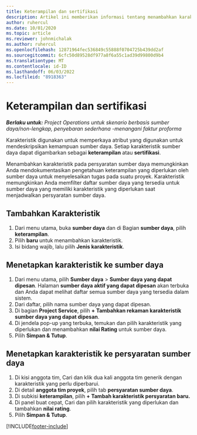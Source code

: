 ```yaml
---
title: Keterampilan dan sertifikasi
description: Artikel ini memberikan informasi tentang menambahkan karakteristik keterampilan dan sertifikasi ke sumber daya.
author: ruhercul
ms.date: 10/01/2020
ms.topic: article
ms.reviewer: johnmichalak
ms.author: ruhercul
ms.openlocfilehash: 12871964fec536849c55888f0704725b439dd2af
ms.sourcegitcommit: 6cfc50d89528df977a8f6a55c1ad39d99800d9b4
ms.translationtype: MT
ms.contentlocale: id-ID
ms.lasthandoff: 06/03/2022
ms.locfileid: "8918363"
---
```

# <a name="skills-and-certifications"></a>Keterampilan dan sertifikasi
_**Berlaku untuk:** Project Operations untuk skenario berbasis sumber daya/non-lengkap, penyebaran sederhana -menangani faktur proforma_

Karakteristik digunakan untuk memperkaya atribut yang digunakan untuk mendeskripsikan kemampuan sumber daya. Setiap karakteristik sumber daya dapat digambarkan sebagai **keterampilan** atau **sertifikasi**.

Menambahkan karakteristik pada persyaratan sumber daya memungkinkan Anda mendokumentasikan pengetahuan keterampilan yang diperlukan oleh sumber daya untuk menyelesaikan tugas pada suatu proyek. Karakteristik memungkinkan Anda memfilter daftar sumber daya yang tersedia untuk sumber daya yang memiliki karakteristik yang diperlukan saat menjadwalkan persyaratan sumber daya.

## <a name="add-characteristics"></a>Tambahkan Karakteristik

1. Dari menu utama, buka **sumber daya** dan di Bagian **sumber daya**, pilih **keterampilan**.
2. Pilih **baru** untuk menambahkan karakteristik.
3. Isi bidang wajib, lalu pilih **Jenis karakteristik**.

## <a name="assign-characteristics-to-resources"></a>Menetapkan karakteristik ke sumber daya

1. Dari menu utama, pilih **Sumber daya** > **Sumber daya yang dapat dipesan**. Halaman **sumber daya aktif yang dapat dipesan** akan terbuka dan Anda dapat melihat daftar semua sumber daya yang tersedia dalam sistem.
2. Dari daftar, pilih nama sumber daya yang dapat dipesan.
3. Di bagian **Project Service**, pilih **+ Tambahkan rekaman karakteristik sumber daya yang dapat dipesan**.
4. Di jendela pop-up yang terbuka, temukan dan pilih karakteristik yang diperlukan dan menambahkan **nilai Rating** untuk sumber daya.
5. Pilih **Simpan & Tutup**.

## <a name="assign-characteristics-to-resource-requirements"></a>Menetapkan karakteristik ke persyaratan sumber daya

1. Di kisi anggota tim, Cari dan klik dua kali anggota tim generik dengan karakteristik yang perlu diperbarui.
2. Di detail **anggota tim proyek**, pilih tab **persyaratan sumber daya**.
3. Di subkisi **keterampilan**, pilih **+ Tambah karakteristik persyaratan baru.**
4. Di panel buat cepat, Cari dan pilih karakteristik yang diperlukan dan tambahkan **nilai rating**.
5. Pilih **Simpan & Tutup**.

[!INCLUDE[footer-include](../includes/footer-banner.md)]